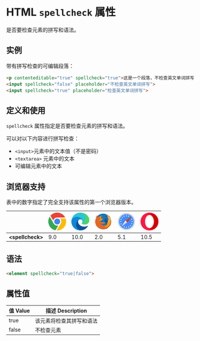 HTML `spellcheck` 属性
===

是否要检查元素的拼写和语法。

## 实例

带有拼写检查的可编辑段落：

```html idoc:preview
<p contenteditable="true" spellcheck="true">这是一个段落，不检查英文单词拼写。</p>
<input spellcheck="false" placeholder="不检查英文单词拼写">
<input spellcheck="true" placeholder="检查英文单词拼写">
```

## 定义和使用

`spellcheck` 属性指定是否要检查元素的拼写和语法。

可以对以下内容进行拼写检查：

- `<input>`元素中的文本值（不是密码）
- `<textarea>` 元素中的文本
- 可编辑元素中的文本

## 浏览器支持

表中的数字指定了完全支持该属性的第一个浏览器版本。

| &nbsp; | ![chrome][1] | ![edge][2] | ![firefox][3] | ![safari][4] | ![opera][5] |
| ---- | ---- | ---- | ---- | ---- | ---- |
| __&lt;spellcheck&gt;__ | 9.0 | 10.0 | 2.0 | 5.1 | 10.5 |
<!--rehype:style=width: 100%; display: inline-table;-->

## 语法

```html
<element spellcheck="true|false">
```

## 属性值

值 Value | 描述 Description
---- | ----
true | 该元素将检查其拼写和语法
false | 不检查元素

[1]: ../../assets/chrome.svg
[2]: ../../assets/edge.svg
[3]: ../../assets/firefox.svg
[4]: ../../assets/safari.svg
[5]: ../../assets/opera.svg